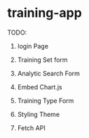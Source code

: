 # training-app

TODO: 
1. login Page
2. Training Set form
3. Analytic Search Form
4. Embed Chart.js
5. Training Type Form
6. Styling Theme

7. Fetch API

